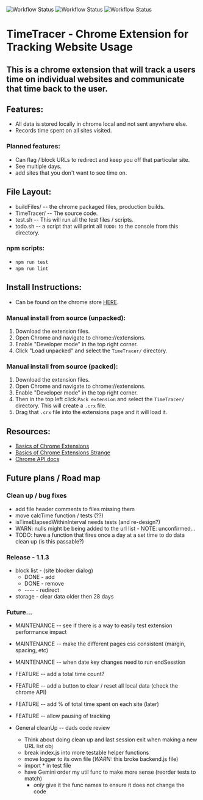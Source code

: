 ![Workflow Status](https://github.com/Calvinbullock/timeTracer/actions/workflows/lint.yaml/badge.svg)
![Workflow Status](https://github.com/Calvinbullock/timeTracer/actions/workflows/test.yaml/badge.svg)
![Workflow Status](https://github.com/Calvinbullock/timeTracer/actions/workflows/prettier.yaml/badge.svg)

# TimeTracer - Chrome Extension for Tracking Website Usage

## This is a chrome extension that will track a users time on individual websites and communicate that time back to the user.

## Features:

- All data is stored locally in chrome local and not sent anywhere else.
- Records time spent on all sites visited.

### Planned features:

- Can flag / block URLs to redirect and keep you off that particular site.
- See multiple days.
- add sites that you don't want to see time on.

## File Layout:

- buildFiles/ -- the chrome packaged files, production builds.
- TimeTracer/ -- The source code.
- test.sh -- This will run all the test files / scripts.
- todo.sh -- a script that will print all `TODO:` to the console from this directory.

### npm scripts:

- `npm run test`
- `npm run lint`

## Install Instructions:

- Can be found on the chrome store [HERE](https://chromewebstore.google.com/detail/timetracer/oalkfnhcckpeghkjmaoidcckokidaoap).

### Manual install from source (unpacked):

1. Download the extension files.
2. Open Chrome and navigate to chrome://extensions.
3. Enable "Developer mode" in the top right corner.
4. Click "Load unpacked" and select the `TimeTracer/` directory.  

### Manual install from source (packed):

1. Download the extension files.
2. Open Chrome and navigate to chrome://extensions.
3. Enable "Developer mode" in the top right corner.
4. Then in the top left click `Pack extension` and select the `TimeTracer/` directory. This will create a `.crx` file.
5. Drag that `.crx` file into the extensions page and it will load it.

## Resources:

- [Basics of Chrome Extensions](https://www.youtube.com/watch?v=Zt_6UXvoKHM)
- [Basics of Chrome Extensions Strange](https://www.youtube.com/watch?v=Is_ZA4yxliE)
- [Chrome API docs](https://developer.chrome.com/docs/extensions/reference/api/storage#local)

## Future plans / Road map

### Clean up / bug fixes

- add file header comments to files missing them
- move calcTime function / tests (??)
- isTimeElapsedWithinInterval needs tests (and re-design?)
- WARN: nulls might be being added to the url list - NOTE: unconfirmed...
- TODO: have a function that fires once a day at a set time to do data clean up (is this passable?)

### Release - 1.1.3

- block list - (site blocker dialog)
  - DONE - add
  - DONE - remove
  - ---- - redirect
- storage - clear data older then 28 days

### Future...

- MAINTENANCE -- see if there is a way to easily test extension performance impact
- MAINTENANCE -- make the different pages css consistent (margin, spacing, etc)
- MAINTENANCE -- when date key changes need to run endSesstion

- FEATURE -- add a total time count?
- FEATURE -- add a button to clear / reset all local data (check the chrome API)
- FEATURE -- add % of total time spent on each site (later)
- FEATURE -- allow pausing of tracking

- General cleanUp -- dads code review
  - Think about doing clean up and last session exit when making a new URL list obj
  - break index.js into more testable helper functions
  - move logger to its own file (_WARN:_ this broke backend.js file)
  - import \* in test file
  - have Gemini order my util func to make more sense (reorder tests to match)
    - _only_ give it the func names to ensure it does not change the code
